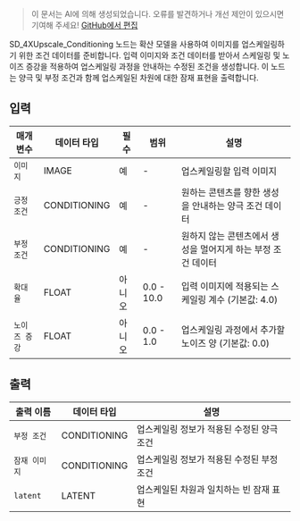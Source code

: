 > 이 문서는 AI에 의해 생성되었습니다. 오류를 발견하거나 개선 제안이 있으시면 기여해 주세요! [GitHub에서 편집](https://github.com/Comfy-Org/embedded-docs/blob/main/comfyui_embedded_docs/docs/SD_4XUpscale_Conditioning/ko.md)

SD_4XUpscale_Conditioning 노드는 확산 모델을 사용하여 이미지를 업스케일링하기 위한 조건 데이터를 준비합니다. 입력 이미지와 조건 데이터를 받아서 스케일링 및 노이즈 증강을 적용하여 업스케일링 과정을 안내하는 수정된 조건을 생성합니다. 이 노드는 양극 및 부정 조건과 함께 업스케일된 차원에 대한 잠재 표현을 출력합니다.

## 입력

| 매개변수 | 데이터 타입 | 필수 | 범위 | 설명 |
|-----------|-----------|----------|-------|-------------|
| `이미지` | IMAGE | 예 | - | 업스케일링할 입력 이미지 |
| `긍정 조건` | CONDITIONING | 예 | - | 원하는 콘텐츠를 향한 생성을 안내하는 양극 조건 데이터 |
| `부정 조건` | CONDITIONING | 예 | - | 원하지 않는 콘텐츠에서 생성을 멀어지게 하는 부정 조건 데이터 |
| `확대율` | FLOAT | 아니오 | 0.0 - 10.0 | 입력 이미지에 적용되는 스케일링 계수 (기본값: 4.0) |
| `노이즈 증강` | FLOAT | 아니오 | 0.0 - 1.0 | 업스케일링 과정에서 추가할 노이즈 양 (기본값: 0.0) |

## 출력

| 출력 이름 | 데이터 타입 | 설명 |
|-------------|-----------|-------------|
| `부정 조건` | CONDITIONING | 업스케일링 정보가 적용된 수정된 양극 조건 |
| `잠재 이미지` | CONDITIONING | 업스케일링 정보가 적용된 수정된 부정 조건 |
| `latent` | LATENT | 업스케일된 차원과 일치하는 빈 잠재 표현 |
